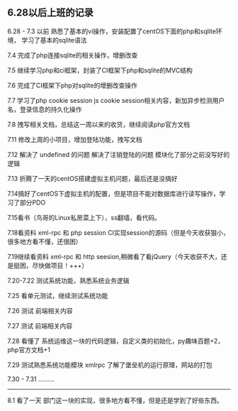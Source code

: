 ## 6.28以后上班的记录

6.28 - 7.3 以前 熟悉了基本的vi操作，安装配置了centOS下面的php和sqlite环境， 学习了基本的sqlite语法

7.4 完成了php连接sqlite的相关操作，增删改查

7.5 继续学习php和ci框架，封装了CI框架下php和sqlite的MVC结构

7.6 完成了CI框架下php对sqlite的增删改查操作

7.7 学习了php cookie session js cookie session相关内容，新加异步检测用户名，登录信息的持久化操作

7.8 拽写相关文档，总结这一周以来的收货，继续阅读php官方文档

7.11 修改上周的小项目，增加登陆功能，拽写文档

7.12 解决了 undefined 的问题  解决了注销登陆的问题 模块化了部分之前没写好的逻辑

7.13 折腾了一天的centOS搭建虚拟主机问题，最后还是没搞好

7.14搞好了centOS下虚拟主机的配置，但是项目不能对数据库进行读写操作，学习了部分PDO

7.15看书（鸟哥的Linux私房菜上下），ss翻墙，看代码。

7.18看资料 xml-rpc 和 php session  CI实现session的源码（但是今天收获狠小，很多地方看不懂，还很困）

7.19继续看资料 xml-rpc 和 http seesion,稍微看了看jQuery（今天收获不大，还是挺困，尽快做项目！+++）

7.20-7.22 测试系统功能，熟悉系统业务逻辑

7.25 看单元测试，继续测试系统功能

7.26 测试 前端相关内容

7.27 测试 前端相关内容

7.28 看懂了 系统运维这一块的代码逻辑，自定义类的初始化，py趣味百题+2，php官方文档+1

7.29 测试熟悉系统功能模块 xmlrpc 了解了堡垒机的运行原理，网站的打包

7.30 - 7.31 .........



---



8.1 看了一天 部门这一块的实现，很多地方看不懂，但是还是学到了好些东西。

